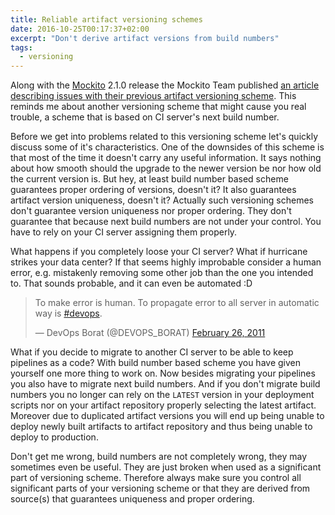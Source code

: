 ```yaml
---
title: Reliable artifact versioning schemes
date: 2016-10-25T00:17:37+02:00
excerpt: "Don't derive artifact versions from build numbers"
tags:
  - versioning
---
```


Along with the [Mockito](https://github.com/mockito/mockito) 2.1.0 release the Mockito Team published [an article describing issues with their previous artifact versioning scheme](https://github.com/mockito/mockito/wiki/Continuous-Delivery-Details#why2.1.0).
This reminds me about another versioning scheme that might cause you real trouble, a scheme that is based on CI server's next build number.

Before we get into problems related to this versioning scheme let's quickly discuss some of it's characteristics.
One of the downsides of this scheme is that most of the time it doesn't carry any useful information.
It says nothing about how smooth should the upgrade to the newer version be nor how old the current version is.
But hey, at least build number based scheme guarantees proper ordering of versions, doesn't it?
It also guarantees artifact version uniqueness, doesn't it?
Actually such versioning schemes don't guarantee version uniqueness nor proper ordering.
They don't guarantee that because next build numbers are not under your control.
You have to rely on your CI server assigning them properly.

What happens if you completely loose your CI server?
What if hurricane strikes your data center?
If that seems highly improbable consider a human error, e.g. mistakenly removing some other job than the one you intended to.
That sounds probable, and it can even be automated :D

<blockquote class="twitter-tweet" data-lang="en"><p lang="en" dir="ltr">To make error is human. To propagate error to all server in automatic way is <a href="https://twitter.com/hashtag/devops?src=hash">#devops</a>.</p>&mdash; DevOps Borat (@DEVOPS_BORAT) <a href="https://twitter.com/DEVOPS_BORAT/status/41587168870797312">February 26, 2011</a></blockquote>
<script async src="//platform.twitter.com/widgets.js" charset="utf-8"></script>

What if you decide to migrate to another CI server to be able to keep pipelines as a code?
With build number based scheme you have given yourself one more thing to work on.
Now besides migrating your pipelines you also have to migrate next build numbers.
And if you don't migrate build numbers you no longer can rely on the `LATEST` version in your deployment scripts nor on your artifact repository properly selecting the latest artifact.
Moreover due to duplicated artifact versions you will end up being unable to deploy newly built artifacts to artifact repository and thus being unable to deploy to production.

Don't get me wrong, build numbers are not completely wrong, they may sometimes even be useful.
They are just broken when used as a significant part of versioning scheme.
Therefore always make sure you control all significant parts of your versioning scheme or that they are derived from source(s) that guarantees uniqueness and proper ordering.
